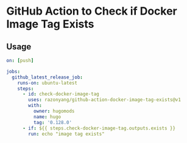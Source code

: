 # GitHub Action to Check if Docker Image Tag Exists

## Usage

```yaml
on: [push]

jobs:
  github_latest_release_job:
    runs-on: ubuntu-latest
    steps:
      - id: check-docker-image-tag
        uses: razonyang/github-action-docker-image-tag-exists@v1
        with:
          owner: hugomods
          name: hugo
          tag: '0.128.0'
      - if: ${{ steps.check-docker-image-tag.outputs.exists }}
        run: echo "image tag exists"
```
